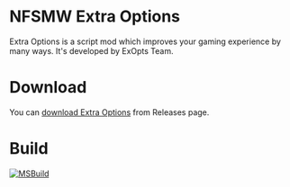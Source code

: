 # NFSMW Extra Options
Extra Options is a script mod which improves your gaming experience by many ways. It's developed by ExOpts Team.  

# Download
You can [download Extra Options](https://github.com/Sh2dow/NFSMWExOpts/releases) from Releases page.

# Build
[![MSBuild](https://github.com/Sh2dow/NFSMWExOpts/actions/workflows/msbuild.yml/badge.svg)](https://github.com/Sh2dow/NFSMWExOpts/actions/workflows/msbuild.yml)
